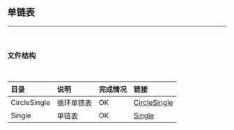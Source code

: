 ﻿## 单链表
----
<br>

### 文件结构

<br>

|目录|说明|完成情况|链接|
|:----|:----|:--------|:----|
CircleSingle|循环单链表|OK|[CircleSingle](/CircleSingle)
Single|单链表|OK|[Single](/Single)

